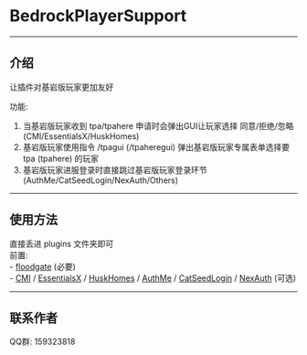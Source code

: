 # BedrockPlayerSupport

------
## 介绍

让插件对基岩版玩家更加友好  
  
功能:  
 1. 当基岩版玩家收到 tpa/tpahere 申请时会弹出GUI让玩家选择 同意/拒绝/忽略 (CMI/EssentialsX/HuskHomes)
 2. 基岩版玩家使用指令 /tpagui (/tpaheregui) 弹出基岩版玩家专属表单选择要 tpa (tpahere) 的玩家 
 3. 基岩版玩家进服登录时直接跳过基岩版玩家登录环节 (AuthMe/CatSeedLogin/NexAuth/Others)

------

## 使用方法

直接丢进 plugins 文件夹即可  
前置:  
    - [floodgate][2] (必要)  
    - [CMI][1] / [EssentialsX][3] / [HuskHomes][5] / [AuthMe][4] / [CatSeedLogin][6] / [NexAuth][7] (可选)

------

## 联系作者
QQ群: 159323818


  [1]: https://www.spigotmc.org/resources/cmi-298-commands-insane-kits-portals-essentials-economy-mysql-sqlite-much-more.3742/
  [2]: https://github.com/GeyserMC/Floodgate
  [3]: https://www.spigotmc.org/resources/essentialsx.9089/
  [4]: https://github.com/AuthMe/AuthMeReloaded
  [5]: https://www.spigotmc.org/resources/%E2%AD%90-huskhomes-1-16-1-20-%E2%AD%90-simple-intuitive-teleportation-suite-with-cross-server-support.83767/
  [6]: https://www.mcbbs.net/thread-847859-1-1.html
  [7]: https://www.spigotmc.org/resources/nexauth-simple-and-lightweight-login-system.88015/
